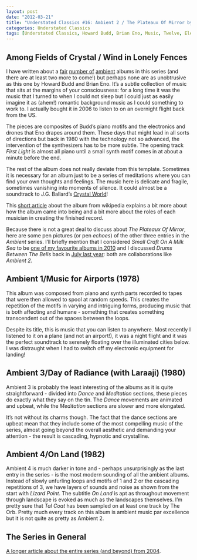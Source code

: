 ```yaml
---
layout: post
date: "2012-03-21"
title: "Understated Classics #16: Ambient 2 / The Plateaux Of Mirror by Howard Budd and Brian Eno"
categories: Understated Classics
tags: [Understated Classics, Howard Budd, Brian Eno, Music, Twelve, Electronic]
---
```


## Among Fields of Crystal / Wind in Lonely Fences

I have written about a [fair](uc4) [number of](uc6) [ambient](uc13) albums in this series (and there are at least two more to come!) but perhaps none are as unobtrusive as this one by Howard Budd and Brian Eno. It’s a subtle collection of music that sits at the margins of your consciousness: for a long time it was the music that I turned to when I could not sleep but I could just as easily imagine it as (ahem!) romantic background music as I could something to work to. I actually bought it in 2006 to listen to on an overnight flight back from the US.

The pieces are composites of Budd’s piano motifs and the electronics and drones that Eno drapes around them. These days that might lead in all sorts of directions but back in 1980 with the technology not so advanced, the intervention of the synthesizers has to be more subtle. The opening track _First Light_ is almost all piano until a small synth motif comes in at about a minute before the end.

The rest of the album does not really deviate from this template. Sometimes it is necessary for an album just to be a series of meditations where you can find your own thoughts and feelings. The music here is delicate and fragile, sometimes vanishing into moments of silence. It could almost be a soundtrack to J.G. Ballard’s [Crystal World](the-crystal-world)!

This [short article](http://en.wikipedia.org/wiki/The_Plateaux_of_Mirror) about the album from wikipedia explains a bit more about how the album came into being and a bit more about the roles of each musician in creating the finished record.

Because there is not a great deal to discuss about _The Plateaux Of Mirror_, here are some pen pictures (or pen _echoes_) of the other three entries in the _Ambient_ series. I’ll briefly mention that I considered _Small Craft On A Milk Sea_ to be [one of my favourite albums in 2010](2010-in-review) and I discussed _Drums Between The Bells_ back in [July last year](album-digest-july-2011): both are collaborations like _Ambient 2_.

## Ambient 1/Music for Airports (1978)

This album was composed from piano and synth parts recorded to tapes that were then allowed to spool at random speeds. This creates the repetition of the motifs in varying and intriguing forms, producing music that is both affecting and humane - something that creates something transcendent out of the spaces between the loops.

Despite its title, this is music that you can listen to anywhere. Most recently I listened to it on a plane (and not an airport!), it was a night flight and it was the perfect soundtrack to serenely floating over the illuminated cities below. I was distraught when I had to switch off my electronic equipment for landing!

## Ambient 3/Day of Radiance (with Laraaji) (1980)

Ambient 3 is probably the least interesting of the albums as it is quite straightforward - divided into _Dance_ and _Meditation_ sections, these pieces do exactly what they say on the tin. The _Dance_ movements are animated and upbeat, while the _Meditation_ sections are slower and more elongated.

It’s not without its charms though. The fact that the dance sections are upbeat mean that they include some of the most compelling music of the series, almost going beyond the overall aesthetic and demanding your attention - the result is cascading, hypnotic and crystalline.

## Ambient 4/On Land (1982)

Ambient 4 is much darker in tone and - perhaps unsurprisingly as the last entry in the series - is the most modern sounding of all the ambient albums. Instead of slowly unfurling loops and motifs of 1 and 2 or the cascading repetitions of 3, we have layers of sounds and noise as shown from the start with _Lizard Point_. The subtitle _On Land_ is apt as throughout movement through landscape is evoked as much as the landscapes themselves. I’m pretty sure that _Tal Coat_ has been sampled on at least one track by The Orb. Pretty much every track on this album is ambient music par excellence but it is not quite as pretty as Ambient 2.

## The Series in General

[A longer article about the entire series (and beyond) from 2004](http://www.stylusmagazine.com/articles/weekly_article/brian-eno-and-the-ambient-series.htm).
